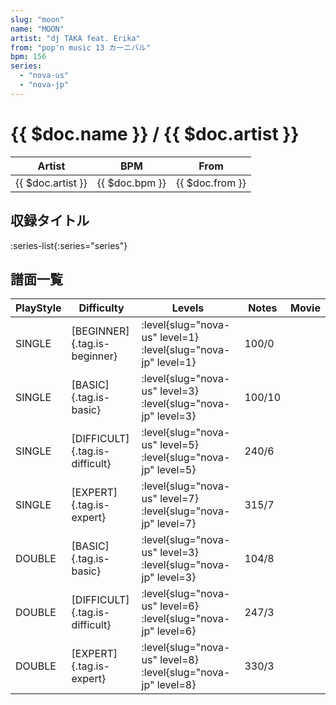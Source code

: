 ```yaml
---
slug: "moon"
name: "MOON"
artist: "dj TAKA feat. Erika"
from: "pop'n music 13 カーニバル"
bpm: 156
series:
  - "nova-us"
  - "nova-jp"
---
```


# {{ $doc.name }} / {{ $doc.artist }}

|Artist|BPM|From|
|------|---|----|
|{{ $doc.artist }}|{{ $doc.bpm }}|{{ $doc.from }}|

## 収録タイトル

:series-list{:series="series"}

## 譜面一覧

|PlayStyle|Difficulty|Levels|Notes|Movie|
|---------|----------|------|-----|-----|
|SINGLE|[BEGINNER]{.tag.is-beginner}|:level{slug="nova-us" level=1} :level{slug="nova-jp" level=1}|100/0||
|SINGLE|[BASIC]{.tag.is-basic}|:level{slug="nova-us" level=3} :level{slug="nova-jp" level=3}|100/10||
|SINGLE|[DIFFICULT]{.tag.is-difficult}|:level{slug="nova-us" level=5} :level{slug="nova-jp" level=5}|240/6||
|SINGLE|[EXPERT]{.tag.is-expert}|:level{slug="nova-us" level=7} :level{slug="nova-jp" level=7}|315/7||
|DOUBLE|[BASIC]{.tag.is-basic}|:level{slug="nova-us" level=3} :level{slug="nova-jp" level=3}|104/8||
|DOUBLE|[DIFFICULT]{.tag.is-difficult}|:level{slug="nova-us" level=6} :level{slug="nova-jp" level=6}|247/3||
|DOUBLE|[EXPERT]{.tag.is-expert}|:level{slug="nova-us" level=8} :level{slug="nova-jp" level=8}|330/3||
